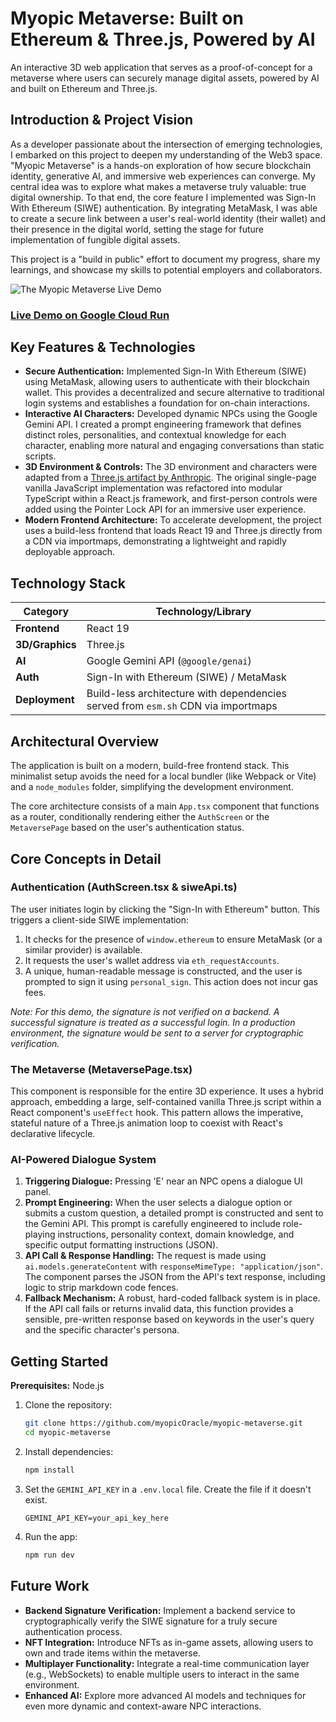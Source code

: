 # Myopic Metaverse: Built on Ethereum & Three.js, Powered by AI

An interactive 3D web application that serves as a proof-of-concept for a metaverse where users can securely manage digital assets, powered by AI and built on Ethereum and Three.js.

## Introduction & Project Vision

As a developer passionate about the intersection of emerging technologies, I embarked on this project to deepen my understanding of the Web3 space. "Myopic Metaverse" is a hands-on exploration of how secure blockchain identity, generative AI, and immersive web experiences can converge. My central idea was to explore what makes a metaverse truly valuable: true digital ownership. To that end, the core feature I implemented was Sign-In With Ethereum (SIWE) authentication. By integrating MetaMask, I was able to create a secure link between a user's real-world identity (their wallet) and their presence in the digital world, setting the stage for future implementation of fungible digital assets.

This project is a "build in public" effort to document my progress, share my learnings, and showcase my skills to potential employers and collaborators.

![The Myopic Metaverse Live Demo](/assets/myopicmetaverse-demo.gif)

### [**Live Demo on Google Cloud Run**](https://the-metaverse-by-myopicoracle-demo-v3-565993571311.us-west1.run.app)


## Key Features & Technologies

*   **Secure Authentication:** Implemented Sign-In With Ethereum (SIWE) using MetaMask, allowing users to authenticate with their blockchain wallet. This provides a decentralized and secure alternative to traditional login systems and establishes a foundation for on-chain interactions.
*   **Interactive AI Characters:** Developed dynamic NPCs using the Google Gemini API. I created a prompt engineering framework that defines distinct roles, personalities, and contextual knowledge for each character, enabling more natural and engaging conversations than static scripts.
*   **3D Environment & Controls:** The 3D environment and characters were adapted from a [Three.js artifact by Anthropic](https://claude.ai/artifacts/inspiration/c33e575f-5228-4058-aa78-a998bad7ec71). The original single-page vanilla JavaScript implementation was refactored into modular TypeScript within a React.js framework, and first-person controls were added using the Pointer Lock API for an immersive user experience.
*   **Modern Frontend Architecture:** To accelerate development, the project uses a build-less frontend that loads React 19 and Three.js directly from a CDN via importmaps, demonstrating a lightweight and rapidly deployable approach.

## Technology Stack

| Category      | Technology/Library                                                              |
|---------------|---------------------------------------------------------------------------------|
| **Frontend**  | React 19                                                                        |
| **3D/Graphics**| Three.js                                                                        |
| **AI**        | Google Gemini API (`@google/genai`)                                             |
| **Auth**      | Sign-In with Ethereum (SIWE) / MetaMask                                         |
| **Deployment**| Build-less architecture with dependencies served from `esm.sh` CDN via importmaps |

## Architectural Overview

The application is built on a modern, build-free frontend stack. This minimalist setup avoids the need for a local bundler (like Webpack or Vite) and a `node_modules` folder, simplifying the development environment.

The core architecture consists of a main `App.tsx` component that functions as a router, conditionally rendering either the `AuthScreen` or the `MetaversePage` based on the user's authentication status.

## Core Concepts in Detail

### Authentication (AuthScreen.tsx & siweApi.ts)

The user initiates login by clicking the "Sign-In with Ethereum" button. This triggers a client-side SIWE implementation:
1.  It checks for the presence of `window.ethereum` to ensure MetaMask (or a similar provider) is available.
2.  It requests the user's wallet address via `eth_requestAccounts`.
3.  A unique, human-readable message is constructed, and the user is prompted to sign it using `personal_sign`. This action does not incur gas fees.

*Note: For this demo, the signature is not verified on a backend. A successful signature is treated as a successful login. In a production environment, the signature would be sent to a server for cryptographic verification.*

### The Metaverse (MetaversePage.tsx)

This component is responsible for the entire 3D experience. It uses a hybrid approach, embedding a large, self-contained vanilla Three.js script within a React component's `useEffect` hook. This pattern allows the imperative, stateful nature of a Three.js animation loop to coexist with React's declarative lifecycle.

### AI-Powered Dialogue System

1.  **Triggering Dialogue:** Pressing 'E' near an NPC opens a dialogue UI panel.
2.  **Prompt Engineering:** When the user selects a dialogue option or submits a custom question, a detailed prompt is constructed and sent to the Gemini API. This prompt is carefully engineered to include role-playing instructions, personality context, domain knowledge, and specific output formatting instructions (JSON).
3.  **API Call & Response Handling:** The request is made using `ai.models.generateContent` with `responseMimeType: "application/json"`. The component parses the JSON from the API's text response, including logic to strip markdown code fences.
4.  **Fallback Mechanism:** A robust, hard-coded fallback system is in place. If the API call fails or returns invalid data, this function provides a sensible, pre-written response based on keywords in the user's query and the specific character's persona.

## Getting Started

**Prerequisites:** Node.js

1.  Clone the repository:
    ```bash
    git clone https://github.com/myopicOracle/myopic-metaverse.git
    cd myopic-metaverse
    ```
2.  Install dependencies:
    ```bash
    npm install
    ```
3.  Set the `GEMINI_API_KEY` in a `.env.local` file. Create the file if it doesn't exist.
    ```
    GEMINI_API_KEY=your_api_key_here
    ```
4.  Run the app:
    ```bash
    npm run dev
    ```

## Future Work

*   **Backend Signature Verification:** Implement a backend service to cryptographically verify the SIWE signature for a truly secure authentication process.
*   **NFT Integration:** Introduce NFTs as in-game assets, allowing users to own and trade items within the metaverse.
*   **Multiplayer Functionality:** Integrate a real-time communication layer (e.g., WebSockets) to enable multiple users to interact in the same environment.
*   **Enhanced AI:** Explore more advanced AI models and techniques for even more dynamic and context-aware NPC interactions.
